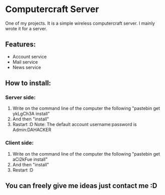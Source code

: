 # Computercraft Server

One of my projects. It is a simple wireless computercraft server.
I mainly wrote it for a server.

## Features:
 * Account service
 * Mail service
 * News service
 
## How to install:
### Server side:
1. Write on the command line of the computer the following "pastebin get ykLgCh3A install"
2. And then "install"
3. Rastart :D
Note: The default account username:password is Admin:DAHACKER
### Client side:
1. Write on the command line of the computer the following "pastebin get aCi2kFue install"
2. And then "install"
3. Restart :D
 
## You can freely give me ideas just contact me :D